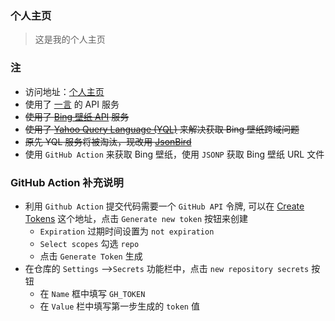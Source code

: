 
### 个人主页

>这是我的个人主页

### 注

- 访问地址：[个人主页](https://www.tryrun.top)
- 使用了 [一言](http://hitokoto.cn/) 的 API 服务
- ~~使用了 [Bing 壁纸 API](https://github.com/xCss/bing/) 服务~~
- ~~使用了 [Yahoo Query Language (YQL)](https://developer.yahoo.com/yql/) 来解决获取 Bing 壁纸跨域问题~~
- ~~原先 YQL 服务将被淘汰，现改用 [JsonBird](https://bird.ioliu.cn/)~~
- 使用 `GitHub Action` 来获取 Bing 壁纸，使用 `JSONP` 获取 Bing 壁纸 URL 文件

### GitHub Action 补充说明

- 利用 `Github Action` 提交代码需要一个 `GitHub API` 令牌, 可以在 [Create Tokens](https://github.com/settings/tokens) 这个地址，点击 `Generate new token` 按钮来创建
  - `Expiration` 过期时间设置为 `not expiration`
  - `Select scopes` 勾选 `repo`
  - 点击 `Generate Token` 生成
- 在仓库的 `Settings` ——>`Secrets` 功能栏中，点击 `new repository secrets` 按钮
  -  在 `Name` 框中填写 `GH_TOKEN`
  - 在 `Value` 栏中填写第一步生成的 `token` 值

